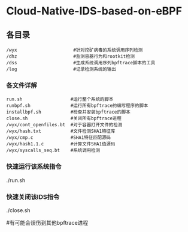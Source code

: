 # Cloud-Native-IDS-based-on-eBPF
## 各目录
    /wyx                     #针对挖矿病毒的系统调用序列检测
    /dhz                     #监测容器行为和rootkit检测
    /dss                     #生成系统调用序列bpftrace脚本的工具
    /log                     #记录检测系统的输出
### 各文件详解
    run.sh                  #运行整个系统的脚本
    runbpf.sh               #运行所有bpftrace的编写程序的脚本
    installbpf.sh           #检查并安装bpftrace的脚本
    close.sh                #关闭所有bpftrace进程
    /wyx/cont_openfiles.bt  #对于容器打开文件的检测
    /wyx/hash.txt           #文件检测SHA1特征库
    /wyx/cmp.c              #SHA1特征匹配源码
    /wyx/hash1.1.c          #计算文件SHA1值源码
    /wyx/syscalls_seq.bt    #系统调用检测
    

### 快速运行该系统指令
<p>./run.sh</p>    

### 快速关闭该IDS指令
<p>./close.sh</p>
<p>#有可能会误伤到其他bpftrace进程</p>
